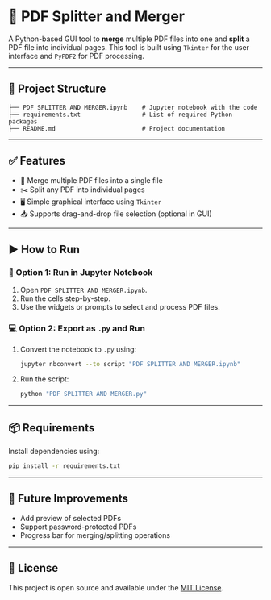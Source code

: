 # 📄 PDF Splitter and Merger

A Python-based GUI tool to **merge** multiple PDF files into one and **split** a PDF file into individual pages. This tool is built using `Tkinter` for the user interface and `PyPDF2` for PDF processing.

---

## 📁 Project Structure

```
├── PDF SPLITTER AND MERGER.ipynb    # Jupyter notebook with the code
├── requirements.txt                 # List of required Python packages
├── README.md                        # Project documentation
```

---

## ✅ Features

- 📂 Merge multiple PDF files into a single file
- ✂️ Split any PDF into individual pages
- 🖥️ Simple graphical interface using `Tkinter`
- 📥 Supports drag-and-drop file selection (optional in GUI)

---

## ▶️ How to Run

### 🧪 Option 1: Run in Jupyter Notebook
1. Open `PDF SPLITTER AND MERGER.ipynb`.
2. Run the cells step-by-step.
3. Use the widgets or prompts to select and process PDF files.

### 💻 Option 2: Export as `.py` and Run
1. Convert the notebook to `.py` using:
   ```bash
   jupyter nbconvert --to script "PDF SPLITTER AND MERGER.ipynb"
   ```
2. Run the script:
   ```bash
   python "PDF SPLITTER AND MERGER.py"
   ```

---

## 📦 Requirements

Install dependencies using:
```bash
pip install -r requirements.txt
```

---

## 🚀 Future Improvements

- Add preview of selected PDFs
- Support password-protected PDFs
- Progress bar for merging/splitting operations

---

## 📃 License

This project is open source and available under the [MIT License](LICENSE).
